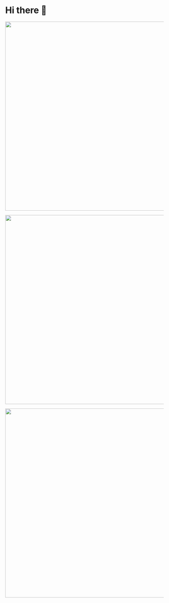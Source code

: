 # Hi there 👋

<p align="center"> 
  <img src="https://github-readme-stats.vercel.app/api?username=yzsong06&show_icons=true&theme=radical&hide_border=true&include_all_commits=true&count_private=true" width="600"/>
</p>
<p align="center"> 
  <img src="https://github-readme-stats.vercel.app/api/top-langs/?username=anuraghazra&layout=pie&theme=radical" width="600"/>
<p align="center"> 
  <img src="https://fastly.jsdelivr.net/gh/yzsong06/yzsong06/github-metrics.svg" width="600"/>

